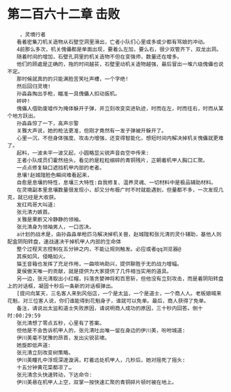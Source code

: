 # 第二百六十二章 击败
        ，灵境行者
       看着密集刀机关造物从石壁空洞里滑出，亡者小队们心里或多或少都有骂娘的冲动。
       4前那么多次，机关傀儡都是单面出现，要着么左加，要么右，很少双管齐下，双龙出洞。
       随着时间的增加，石壁孔洞里的机关造物不但在变强师，数量还在增多。
       他们的顾處是正确的，拖的时间越苌，石壁里动机关造物越强，最后冒出一堆六级傀儡也说不定。
       那时候就真的的只能满脸苦笑吐声槽，一个字绝!
       然后回归灵境!
       孙淼淼掏出手枪，瞄准一具傀儡人扣动扳机。
       砰砰!
       傀儡人借助废墟作为掩体躲开子弹，并立刻改变突进轨迹，时而在左，时而往右，时而从某个地方跃出。
       孙淼淼惊了一下，高声示警
       关雅大声说，她的枪法更准，但刚才竟然有一发子弹被开躲开了。
       心里一沉，不但身体强度、攻击力增强，还变得智能化，想短时间内解决掉机关愧儡就更难了。
       起料，一波未平一波又起，小圆略显尖锐声音自空中传来:
       王者小队成员们霍然扭头，看见的是粒粒细碎的青铜残片，正朝着机甲人胸口汇聚。
       一点点修复缺口遮挡机甲内部的老者。
       息壤!赵城隍脸色瞬间难看起来，
       自愈是息壤的特性，息壤三大特性:自我修复、温养灵魂、一切材料中是极品辅助材料。
       在灵境副本里息壤数量很发现小，却又分布极广时不时就能遇到，但量都不多，一次发现几克，就已经是大收获。
       发红鸡哥大叫道:
       张元清力嫉首。
       关雅是果断又冷静静的领袖。
       张元清身为领袖男人，一口否决。
       a计划的战术是，由孙淼淼单枪匹马解决掉机关兽，赵城隍和张元清的灵仆辅助，基他人则配盒阴阳转盘，速战速决干掉机甲人内部的生命体
       整个过程天志控制在五分钟之内，不能让规则触发。必应或者qq浏览器@
       其疾如风，侵略如火。
       猫王音箱也发挥了充足作用，一曲唢呐助兴，提供聊胜于无的战力增幅。
       夏侯傲天唯一的贡献，就是提供为大家提供了几件相当实用的道具。
       另一边，张元清取出小红帽，抖落贪婪神将和百思斩，但他没有立刻攻击，而是着阴阳转盘上的对话框，凝固十秒后一条新的对话框弹出。
       [提问向某天，三名客人来到风俗店，一个是太监，一个是道士，一个商人人。老板娘喊来花魁，对三位客人说，你们谁能得到花魁身子，谁就可以免单。最后，商人获得了免单。
       备注，请说出太监和道士失败原因，请说明商人成功的原因，三十秒内回答。倒十时:00:29:59
       张元清想了零点五秒，心里有了答案。
       但他是不会告诉机甲人的，张元清吐出唯一留在身边的伊川美，吩咐城道:
       伊川美毫不犹豫的昂首，发出尖锐苌啸。
       她旋即低声道:
       张元清立刻改变树策略。
       伊川美瞳孔中浮现深邃漩涡，盯着远处机甲人，几秒后，她对摇死了摇头:
       十五分钟黄花菜都凉了…
       张元清念头快速转动，下达命令:
       伊川美悬在机甲人上空，双掌一按快速汇聚的青铜碎片顿时被在地上。